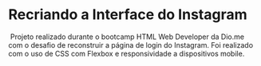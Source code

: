 # Recriando a Interface do Instagram 



​	Projeto realizado durante o bootcamp HTML Web Developer da Dio.me com o desafio de reconstruir a página de login do Instagram. Foi realizado com o uso de CSS com Flexbox e responsividade a dispositivos mobile.